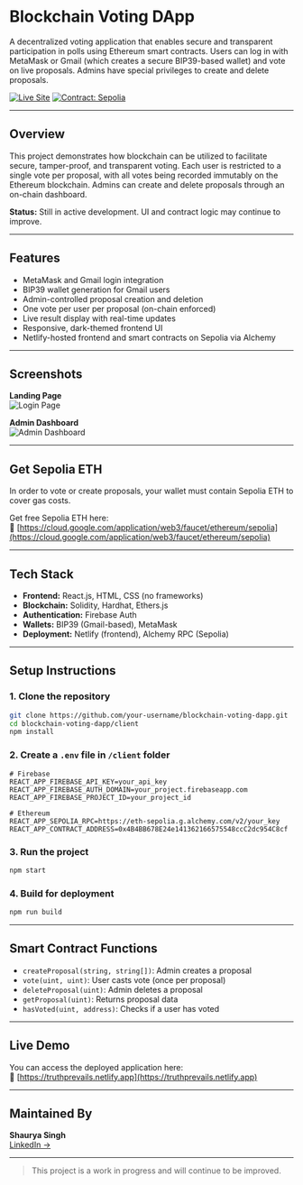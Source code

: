 # Blockchain Voting DApp

A decentralized voting application that enables secure and transparent participation in polls using Ethereum smart contracts. Users can log in with MetaMask or Gmail (which creates a secure BIP39-based wallet) and vote on live proposals. Admins have special privileges to create and delete proposals.

[![Live Site](https://img.shields.io/badge/Live-Netlify-brightgreen?style=flat-square&logo=netlify)](https://truthprevails.netlify.app)
[![Contract: Sepolia](https://img.shields.io/badge/Contract-Sepolia-blueviolet?style=flat-square&logo=ethereum)](https://sepolia.etherscan.io/address/0x4B4BB678E24e141362166575548ccC2dc954C8cf)

---

## Overview

This project demonstrates how blockchain can be utilized to facilitate secure, tamper-proof, and transparent voting. Each user is restricted to a single vote per proposal, with all votes being recorded immutably on the Ethereum blockchain. Admins can create and delete proposals through an on-chain dashboard.

**Status:** Still in active development. UI and contract logic may continue to improve.

---

## Features

- MetaMask and Gmail login integration
- BIP39 wallet generation for Gmail users
- Admin-controlled proposal creation and deletion
- One vote per user per proposal (on-chain enforced)
- Live result display with real-time updates
- Responsive, dark-themed frontend UI
- Netlify-hosted frontend and smart contracts on Sepolia via Alchemy

---

## Screenshots

**Landing Page**  
![Login Page](https://i.ibb.co/zV8RBSf2/login-page.png)

**Admin Dashboard**  
![Admin Dashboard](https://i.ibb.co/DD2sBBgb/admin-page.png)

---

## Get Sepolia ETH

In order to vote or create proposals, your wallet must contain Sepolia ETH to cover gas costs.

Get free Sepolia ETH here:  
🔗 [https://cloud.google.com/application/web3/faucet/ethereum/sepolia](https://cloud.google.com/application/web3/faucet/ethereum/sepolia)

---

## Tech Stack

- **Frontend:** React.js, HTML, CSS (no frameworks)
- **Blockchain:** Solidity, Hardhat, Ethers.js
- **Authentication:** Firebase Auth
- **Wallets:** BIP39 (Gmail-based), MetaMask
- **Deployment:** Netlify (frontend), Alchemy RPC (Sepolia)

---

## Setup Instructions

### 1. Clone the repository
```bash
git clone https://github.com/your-username/blockchain-voting-dapp.git
cd blockchain-voting-dapp/client
npm install
```

### 2. Create a `.env` file in `/client` folder
```env
# Firebase
REACT_APP_FIREBASE_API_KEY=your_api_key
REACT_APP_FIREBASE_AUTH_DOMAIN=your_project.firebaseapp.com
REACT_APP_FIREBASE_PROJECT_ID=your_project_id

# Ethereum
REACT_APP_SEPOLIA_RPC=https://eth-sepolia.g.alchemy.com/v2/your_key
REACT_APP_CONTRACT_ADDRESS=0x4B4BB678E24e141362166575548ccC2dc954C8cf
```

### 3. Run the project
```bash
npm start
```

### 4. Build for deployment
```bash
npm run build
```

---

## Smart Contract Functions

- `createProposal(string, string[])`: Admin creates a proposal
- `vote(uint, uint)`: User casts vote (once per proposal)
- `deleteProposal(uint)`: Admin deletes a proposal
- `getProposal(uint)`: Returns proposal data
- `hasVoted(uint, address)`: Checks if a user has voted

---

## Live Demo

You can access the deployed application here:  
🔗 [https://truthprevails.netlify.app](https://truthprevails.netlify.app)

---

## Maintained By

**Shaurya Singh**  
[LinkedIn →](https://www.linkedin.com/in/shauryasingh28/)

---

> This project is a work in progress and will continue to be improved.
